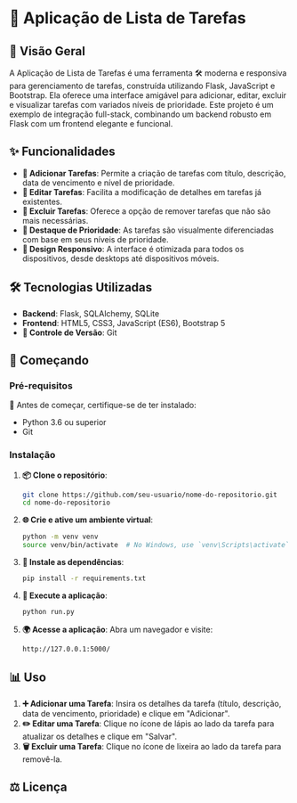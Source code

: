 # 📝 Aplicação de Lista de Tarefas

## 🌟 Visão Geral

A Aplicação de Lista de Tarefas é uma ferramenta 🛠️ moderna e responsiva para gerenciamento de tarefas, construída utilizando Flask, JavaScript e Bootstrap. Ela oferece uma interface amigável para adicionar, editar, excluir e visualizar tarefas com variados níveis de prioridade. Este projeto é um exemplo de integração full-stack, combinando um backend robusto em Flask com um frontend elegante e funcional.

## ✨ Funcionalidades

- **🔹 Adicionar Tarefas**: Permite a criação de tarefas com título, descrição, data de vencimento e nível de prioridade.
- **🔸 Editar Tarefas**: Facilita a modificação de detalhes em tarefas já existentes.
- **🔻 Excluir Tarefas**: Oferece a opção de remover tarefas que não são mais necessárias.
- **🌈 Destaque de Prioridade**: As tarefas são visualmente diferenciadas com base em seus níveis de prioridade.
- **📱 Design Responsivo**: A interface é otimizada para todos os dispositivos, desde desktops até dispositivos móveis.

## 🛠 Tecnologias Utilizadas

- **Backend**: Flask, SQLAlchemy, SQLite
- **Frontend**: HTML5, CSS3, JavaScript (ES6), Bootstrap 5
- **🔄 Controle de Versão**: Git

## 🚀 Começando

### Pré-requisitos

📌 Antes de começar, certifique-se de ter instalado:
- Python 3.6 ou superior
- Git

### Instalação

1. **📦 Clone o repositório**:
    ```sh
    git clone https://github.com/seu-usuario/nome-do-repositorio.git
    cd nome-do-repositorio
    ```

2. **🌐 Crie e ative um ambiente virtual**:
    ```sh
    python -m venv venv
    source venv/bin/activate  # No Windows, use `venv\Scripts\activate`
    ```

3. **🔧 Instale as dependências**:
    ```sh
    pip install -r requirements.txt
    ```

4. **🏃 Execute a aplicação**:
    ```sh
    python run.py
    ```

5. **🌍 Acesse a aplicação**:
    Abra um navegador e visite:
    ```
    http://127.0.0.1:5000/
    ```

## 📊 Uso

1. **➕ Adicionar uma Tarefa**: Insira os detalhes da tarefa (título, descrição, data de vencimento, prioridade) e clique em "Adicionar".
2. **✏️ Editar uma Tarefa**: Clique no ícone de lápis ao lado da tarefa para atualizar os detalhes e clique em "Salvar".
3. **🗑️ Excluir uma Tarefa**: Clique no ícone de lixeira ao lado da tarefa para removê-la.


## ⚖️ Licença


